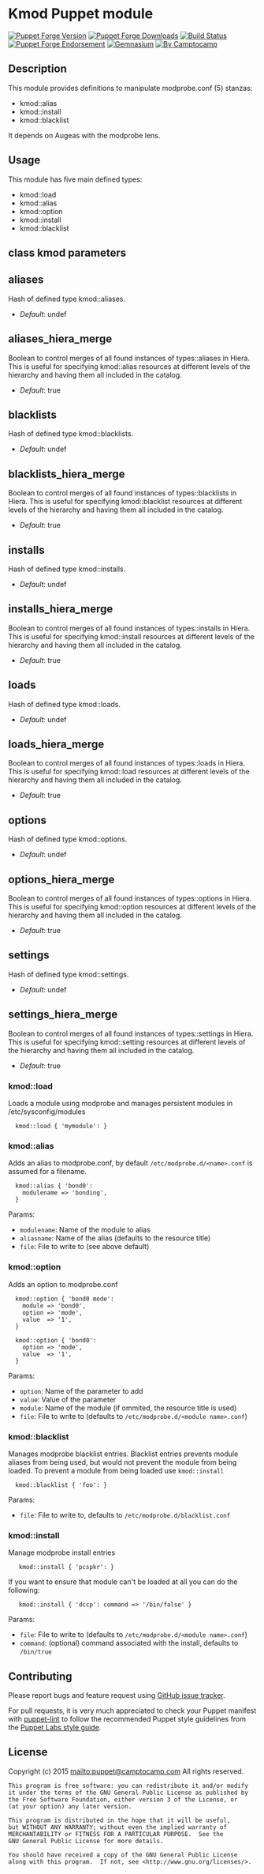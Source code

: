 # Kmod Puppet module

[![Puppet Forge Version](http://img.shields.io/puppetforge/v/camptocamp/kmod.svg)](https://forge.puppetlabs.com/camptocamp/kmod)
[![Puppet Forge Downloads](http://img.shields.io/puppetforge/dt/camptocamp/kmod.svg)](https://forge.puppetlabs.com/camptocamp/kmod)
[![Build Status](https://img.shields.io/travis/camptocamp/puppet-kmod/master.svg)](https://travis-ci.org/camptocamp/puppet-kmod)
[![Puppet Forge Endorsement](https://img.shields.io/puppetforge/e/camptocamp/kmod.svg)](https://forge.puppetlabs.com/camptocamp/kmod)
[![Gemnasium](https://img.shields.io/gemnasium/camptocamp/puppet-kmod.svg)](https://gemnasium.com/camptocamp/puppet-kmod)
[![By Camptocamp](https://img.shields.io/badge/by-camptocamp-fb7047.svg)](http://www.camptocamp.com)

## Description

This module provides definitions to manipulate modprobe.conf (5) stanzas:

 * kmod::alias
 * kmod::install
 * kmod::blacklist

It depends on Augeas with the modprobe lens.

## Usage

This module has five main defined types:

  * kmod::load
  * kmod::alias
  * kmod::option
  * kmod::install
  * kmod::blacklist

## class kmod parameters

aliases
-------
Hash of defined type kmod::aliases.

- *Default*: undef

aliases_hiera_merge
-------------------
Boolean to control merges of all found instances of types::aliases in Hiera.
This is useful for specifying kmod::alias resources at different levels of the
hierarchy and having them all included in the catalog.

- *Default*: true

blacklists
----------
Hash of defined type kmod::blacklists.

- *Default*: undef

blacklists_hiera_merge
----------------------
Boolean to control merges of all found instances of types::blacklists in Hiera.
This is useful for specifying kmod::blacklist resources at different levels of the
hierarchy and having them all included in the catalog.

- *Default*: true

installs
--------
Hash of defined type kmod::installs.

- *Default*: undef

installs_hiera_merge
--------------------
Boolean to control merges of all found instances of types::installs in Hiera.
This is useful for specifying kmod::install resources at different levels of the
hierarchy and having them all included in the catalog.

- *Default*: true

loads
-----
Hash of defined type kmod::loads.

- *Default*: undef

loads_hiera_merge
-----------------
Boolean to control merges of all found instances of types::loads in Hiera.
This is useful for specifying kmod::load resources at different levels of the
hierarchy and having them all included in the catalog.

- *Default*: true

options
-------
Hash of defined type kmod::options.

- *Default*: undef

options_hiera_merge
-------------------
Boolean to control merges of all found instances of types::options in Hiera.
This is useful for specifying kmod::option resources at different levels of the
hierarchy and having them all included in the catalog.

- *Default*: true

settings
--------
Hash of defined type kmod::settings.

- *Default*: undef

settings_hiera_merge
--------------------
Boolean to control merges of all found instances of types::settings in Hiera.
This is useful for specifying kmod::setting resources at different levels of the
hierarchy and having them all included in the catalog.

- *Default*: true

### kmod::load

Loads a module using modprobe and manages persistent modules in /etc/sysconfig/modules

```puppet
  kmod::load { 'mymodule': }
```

### kmod::alias

Adds an alias to modprobe.conf, by default `/etc/modprobe.d/<name>.conf` is assumed for a filename.

```puppet
  kmod::alias { 'bond0':
    modulename => 'bonding',
  }
```

Params:
* `modulename`: Name of the module to alias
* `aliasname`: Name of the alias (defaults to the resource title)
* `file`: File to write to (see above default)

### kmod::option

Adds an option to modprobe.conf

```puppet
  kmod::option { 'bond0 mode':
    module => 'bond0',
    option => 'mode',
    value  => '1',
  }

  kmod::option { 'bond0':
    option => 'mode',
    value  => '1',
  }
```

Params:
* `option`: Name of the parameter to add
* `value`: Value of the parameter
* `module`: Name of the module (if ommited, the resource title is used)
* `file`: File to write to (defaults to `/etc/modprobe.d/<module name>.conf`)

### kmod::blacklist

Manages modprobe blacklist entries. Blacklist entries prevents module aliases from being used, 
but would not prevent the module from being loaded.
To prevent a module from being loaded use `kmod::install`

```puppet
  kmod::blacklist { 'foo': }
```

Params:
* `file`: File to write to, defaults to `/etc/modprobe.d/blacklist.conf`

### kmod::install

Manage modprobe install entries

```puppet
   kmod::install { 'pcspkr': }
```

If you want to ensure that module can't be loaded at all you can do the following:
```puppet
   kmod::install { 'dccp': command => '/bin/false' }
```

Params:
* `file`: File to write to (defaults to `/etc/modprobe.d/<module name>.conf`)
* `command`: (optional) command associated with the install, defaults to `/bin/true`



## Contributing

Please report bugs and feature request using [GitHub issue
tracker](https://github.com/camptocamp/puppet-kmod/issues).

For pull requests, it is very much appreciated to check your Puppet manifest
with [puppet-lint](https://github.com/camptocamp/puppet-kmod/issues) to follow the recommended Puppet style guidelines from the
[Puppet Labs style guide](http://docs.puppetlabs.com/guides/style_guide.html).

## License

Copyright (c) 2015 <mailto:puppet@camptocamp.com> All rights reserved.

    This program is free software: you can redistribute it and/or modify
    it under the terms of the GNU General Public License as published by
    the Free Software Foundation, either version 3 of the License, or
    (at your option) any later version.
    
    This program is distributed in the hope that it will be useful,
    but WITHOUT ANY WARRANTY; without even the implied warranty of
    MERCHANTABILITY or FITNESS FOR A PARTICULAR PURPOSE.  See the
    GNU General Public License for more details.
    
    You should have received a copy of the GNU General Public License
    along with this program.  If not, see <http://www.gnu.org/licenses/>.

